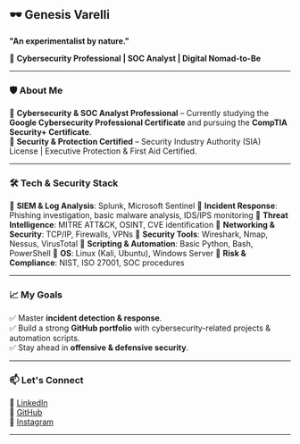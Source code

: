 ## **🕶️ Genesis Varelli**  

**"An experimentalist by nature."**  

🚀 **Cybersecurity Professional | SOC Analyst | Digital Nomad-to-Be**  

---

### **🛡️ About Me**  
🔹 **Cybersecurity & SOC Analyst Professional** – Currently studying the **Google Cybersecurity Professional Certificate** and pursuing the **CompTIA Security+ Certificate**.  
🔹 **Security & Protection Certified** – Security Industry Authority (SIA) License | Executive Protection & First Aid Certified.  

---

### **🛠️ Tech & Security Stack**  
🔹 **SIEM & Log Analysis**: Splunk, Microsoft Sentinel
🔹 **Incident Response**: Phishing investigation, basic malware analysis, IDS/IPS monitoring
🔹 **Threat Intelligence**: MITRE ATT&CK, OSINT, CVE identification
🔹 **Networking & Security**: TCP/IP, Firewalls, VPNs
🔹 **Security Tools**: Wireshark, Nmap, Nessus, VirusTotal
🔹 **Scripting & Automation**: Basic Python, Bash, PowerShell
🔹 **OS**: Linux (Kali, Ubuntu), Windows Server
🔹 **Risk & Compliance**: NIST, ISO 27001, SOC procedures

---

### **📈 My Goals**   
✅ Master **incident detection & response**.  
✅ Build a strong **GitHub portfolio** with cybersecurity-related projects & automation scripts.  
✅ Stay ahead in **offensive & defensive security**.  

---

### **📫 Let's Connect**  
🔗 [LinkedIn](https://www.linkedin.com/in/YOUR_USERNAME)  
🔗 [GitHub](https://github.com/GenesisVarelli)  
🔗 [Instagram](https://instagram.com/GenesisVarelli)  

---

<!---
GenesisVarelli/GenesisVarelli is a ✨ special ✨ repository because its `README.md` (this file) appears on your GitHub profile.
You can click the Preview link to take a look at your changes.
--->
